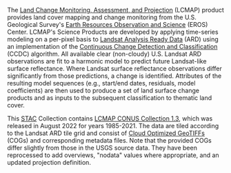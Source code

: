 The [Land Change Monitoring, Assessment, and Projection](https://www.usgs.gov/special-topics/lcmap) (LCMAP) product provides land cover mapping and change monitoring from the U.S. Geological Survey's [Earth Resources Observation and Science](https://www.usgs.gov/centers/eros) (EROS) Center. LCMAP's Science Products are developed by applying time-series modeling on a per-pixel basis to [Landsat Analysis Ready Data](https://www.usgs.gov/landsat-missions/landsat-us-analysis-ready-data) (ARD) using an implementation of the [Continuous Change Detection and Classification](https://doi.org/10.1016/j.rse.2014.01.011) (CCDC) algorithm. All available clear (non-cloudy) U.S. Landsat ARD observations are fit to a harmonic model to predict future Landsat-like surface reflectance. Where Landsat surface reflectance observations differ significantly from those predictions, a change is identified. Attributes of the resulting model sequences (e.g., start/end dates, residuals, model coefficients) are then used to produce a set of land surface change products and as inputs to the subsequent classification to thematic land cover. 

This [STAC](https://stacspec.org/en) Collection contains [LCMAP CONUS Collection 1.3](https://www.usgs.gov/special-topics/lcmap/collection-13-conus-science-products), which was released in August 2022 for years 1985-2021. The data are tiled according to the Landsat ARD tile grid and consist of [Cloud Optimized GeoTIFFs](https://www.cogeo.org/) (COGs) and corresponding metadata files. Note that the provided COGs differ slightly from those in the USGS source data. They have been reprocessed to add overviews, "nodata" values where appropriate, and an updated projection definition.
